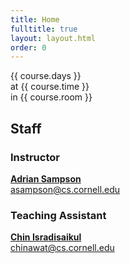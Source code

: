 ```yaml
---
title: Home
fulltitle: true
layout: layout.html
order: 0
---
```

{{ course.days }}  
at {{ course.time }}  
in {{ course.room }}

## Staff

### Instructor

[**Adrian Sampson**][adrian]  
[asampson@cs.cornell.edu](mailto:asampson@cs.cornell.edu)

### Teaching Assistant

[**Chin Isradisaikul**][chin]  
[chinawat@cs.cornell.edu](mailto:chinawat@cs.cornell.edu)

[adrian]: http://www.cs.cornell.edu/~asampson/
[chin]: http://www.cs.cornell.edu/~chinawat/
